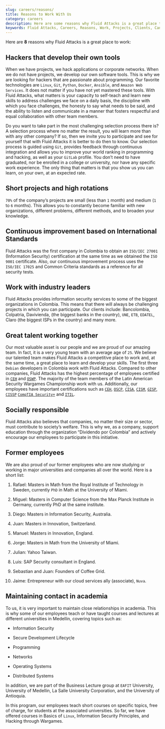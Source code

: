 ```yaml
---
slug: careers/reasons/
title: Reasons to Work With Us
category: careers
description: Here are some reasons why Fluid Attacks is a great place to work.
keywords: Fluid Attacks, Careers, Reasons, Work, Projects, Clients, Candidates, Jobs, Pentester, Ethical Hacker
---
```


Here are **8** reasons why Fluid Attacks is a great place to work:

## Hackers that develop their own tools

When we have projects, we hack applications or corporate networks. When
we do not have projects, we develop our own software tools. This is why
we are looking for hackers that are passionate about programming. Our
favorite technologies are `Linux`, `Git`, `Python`, `Docker`, `Ansible`,
and `Amazon Web Services`. It does not matter if you have not yet
mastered these tools. With Fluid Attacks, what matters is your
capacity to self-teach and learn new skills to address challenges we
face on a daily basis, the discipline with which you face challenges,
the honesty to say what needs to be said, and the ability to listen and
communicate in a manner that fosters respectful and equal collaboration
with other team members.

Do you want to take part in the most challenging selection process there
is? A selection process where no matter the result, you will learn more
than with any other company? If so, then we invite you to participate
and see for yourself that with Fluid Attacks it is better to do then
to know. Our selection process is guided using `Git`, provides feedback
through continuous integration and allows you to improve your world
ranking in programming and hacking, as well as your `GitLab` profile.
You don’t need to have graduated, nor be enrolled in a college or
university, nor have any specific work experience. The only thing that
matters is that you show us you can learn, on your own, at an expected
rate.

## Short projects and high rotations

`70%` of the company’s projects are small (less than `1` month) and
medium (`1` to `6` months). This allows you to constantly become
familiar with new organizations, different problems, different methods,
and to broaden your knowledge.

## Continuous improvement based on International Standards

Fluid Attacks was the first company in Colombia to obtain an
`ISO/IEC 27001` (Information Security) certification at the same time as
we obtained the `ISO 9001` certificate. Also, our continuous improvement
process uses the `ISO/IEC 17025` and Common Criteria standards as a
reference for all security tests.

## Work with industry leaders

Fluid Attacks provides information security services to some of the
biggest organizations in Colombia. This means that there will always be
challenging projects in which you can participate. Our clients include:
Bancolombia, Colpatria, Davivienda, (the biggest banks in the country),
`UNE`, `ETB`, `EDATEL`, Claro (the biggest ISPs in the country) and many
more.

## Great talent working together

Our most valuable asset is our people and we are proud of our amazing
team. In fact, it is a very young team with an average age of `25`. We
believe our talented team makes Fluid Attacks a competitive place to
work and, at the same time, a great place to learn and develop your skills.
The first three `Debian` developers in Colombia work with Fluid Attacks.
Compared to other companies, Fluid Attacks has the highest
percentage of employees certified in
[`CEH`](<../../certifications/#certified-ethical-hacker-(ceh)>)
and
[`OSWP`](<../../certifications/#offensive-security-wireless-professional-(oswp)>).
The majority of the team members of the Latin American Security Wargames
Championship work with us. Additionally, our employees have important
certifications such as
[`CEH`](<../../certifications/#certified-ethical-hacker-(ceh)>),
[`OSCP`](<../../certifications/#offensive-security-certified-professional-(oscp)>),
[`CISA`](<../../certifications/#certified-information-systems-auditor-(cisa)>),
[`CISM`](<../../certifications/#certified-information-security-manager-(cism)>),
[`GISP`](<../../certifications/#giac-information-security-professional-(gisp)>),
[`CISSP`](<../../certifications/#certified-information-systems-security-professional-(cissp)>)
[`CompTIA Security+`](../../certifications/#comptia-security+)
and
[`ITIL`](<../../certifications/#information-technology-infrastructure-library-certification-(itil)>).

## Socially responsible

Fluid Attacks also believes that companies, no matter their size or
sector, must contribute to society’s welfare. This is why we, as a
company, support education through the organization “Dividendo por
Colombia” and actively encourage our employees to participate in this
initiative.

## Former employees

We are also proud of our former employees who are now studying or
working in major universities and companies all over the world. Here is
a short list:

1. Rafael: Masters in Math from the Royal Institute of Technology in
   Sweden, currently `PhD` in Math at the University of Miami.

2. Miguel: Masters in Computer Science from the Max Planck Institute in
   Germany, currently PhD at the same institute.

3. Diego: Masters in Information Security, Australia.

4. Juan: Masters in Innovation, Switzerland.

5. Manuel: Masters in Innovation, England.

6. Jorge: Masters in Math from the University of Miami.

7. Julian: Yahoo Taiwan.

8. Luis: SAP Security consultant in England.

9. Sebastian and Juan: Founders of Coffee Grid.

10. Jaime: Entrepreneur with our cloud services ally (associate),
    `Nuva`.

## Maintaining contact in academia

To us, it is very important to maintain close relationships in academia.
This is why some of our employees teach or have taught courses and
lectures at different universities in Medellin, covering topics such as:

- Information Security

- Secure Development Lifecycle

- Programming

- Networks

- Operating Systems

- Distributed Systems

In addition, we are part of the Business Lecture group at `EAFIT`
University, University of Medellin, La Salle University Corporation, and
the University of Antioquia.

In this program, our employees teach short courses on specific topics,
free of charge, for students at the associated universities. So far, we
have offered courses in Basics of `Linux`, Information Security
Principles, and Hacking through Wargames.
